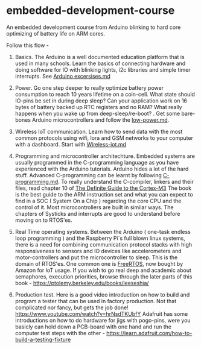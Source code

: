 # embedded-development-course
An embedded development course from Arduino blinking to hard core optimizing of battery life on ARM cores.

Follow this flow - 
1. Basics. The Arduino is a well documented education platform that is used in many schools. Learn the basics of connecting hardware and doing software for IO with blinking lights, i2c libraries and simple timer interrupts. See [Arduino excersises.md](Arduino-excersises.md)

2. Power. Go one step deeper to really optimize battery power consumption to reach 10 years lifetime on a coin-cell. What state should IO-pins be set in during deep sleep? Can your application work on 16 bytes of battery backed up RTC registers and no RAM? What really happens when you wake up from deep-sleep/re-boot?
. Get some bare-bones Arduino microcontrollers and follow the [low-power.md](low-power.md).

3. Wireless IoT communication. Learn how to send data with the most common protocols using wifi, lora and GSM networks to your computer with a dashboard. Start with [Wireless-iot.md](Wireless-iot.md) 

4. Programming and microcontroller architechture. 
Embedded systems are usually programmed in the C-programming language as you have experienced with the Arduino tutorials. Arduino hides a lot of the hard stuff.
Advanced C-programming can be learnt by following [C-programming.md](C-programming.md).
To really understand the C-compiler, linkers and their files, read chapter 10 of [The Definite Guide to the Cortex-M3]( https://www.eecs.umich.edu/courses/eecs373/labs/refs/M3%20Guide.pdf) The book is the best guide to the ARM instruction set and what you can expect to find in a SOC ( System On a Chip ) regarding the core CPU and the control of it. Most microcontrollers are built in similar ways. The chapters of Systicks and interrupts are good to understand before moving on to RTOS'es. 

5. Real Time operating systems. Between the Arduino ( one-task endless loop programming ) and the Raspberry Pi´s full blown linux systems, there is a need for combining communication protocol stacks with high responsiveness to sensors and IO devices like accelerometers and motor-controllers and put the microcontroller to sleep. This is the domain of RTOS'es. One common one is [FreeRTOS](https://aws.amazon.com/freertos/), now bought by Amazon for IoT usage.  If you wish to go real deep and academic about semaphores, execution priorities, browse through the later parts of this book - https://ptolemy.berkeley.edu/books/leeseshia/

6. Production test.
Here is a good video introduction on how to build and program a tester that can be used in factory production. Not that complicated nor fancy, but gets the job done! https://www.youtube.com/watch?v=hrNsdTKUbfY Adafruit has some introductions on how to do hardware for jigs with pogo-pins, were you basicly can hold down a PCB-board with one hand and run the computer test steps with the other - https://learn.adafruit.com/how-to-build-a-testing-fixture

